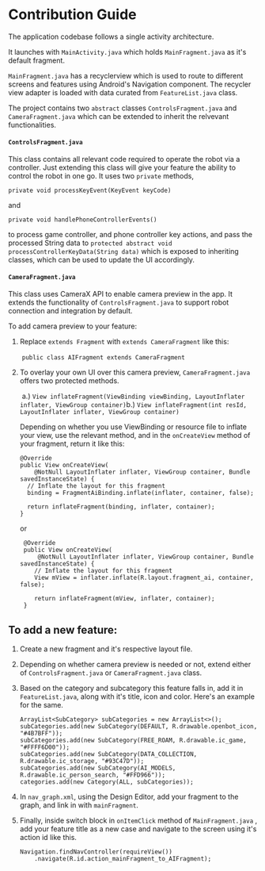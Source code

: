 # Contribution Guide

The application codebase follows a single activity architecture. 

It launches with `MainActivity.java` which holds `MainFragment.java` as it's default fragment. 

`MainFragment.java` has a recyclerview which is used to route to different screens and features using Android's Navigation component. The recycler view adapter is loaded with data curated from `FeatureList.java` class.

The project contains two `abstract` classes `ControlsFragment.java` and `CameraFragment.java` which can be extended to inherit the relvevant functionalities.

#### `ControlsFragment.java`

This class contains all relevant code required to operate the robot via a controller. Just extending this class will give your feature the ability to control the robot in one go. It uses two `private` methods,

```
private void processKeyEvent(KeyEvent keyCode)
```

and 

```
private void handlePhoneControllerEvents()
```

 to process game controller, and  phone controller key actions, and pass the processed String data to 
`protected abstract void processControllerKeyData(String data)` which is exposed to inheriting classes, which can be used to update the UI accordingly. 



#### `CameraFragment.java`

This class uses CameraX API to enable camera preview in the app. It extends the functionality of `ControlsFragment.java` to support robot connection and integration by default. 

To add camera preview to your feature:

1. Replace `extends Fragment`  with `extends CameraFragment` like this:

   ​	`public class AIFragment extends CameraFragment`
   
2. To overlay your own UI over this camera preview, `CameraFragment.java` offers two protected methods.

   ​	a.) `View inflateFragment(ViewBinding viewBinding, LayoutInflater inflater, ViewGroup container)`
   ​	b.) `View inflateFragment(int resId, LayoutInflater inflater, ViewGroup container)`

    Depending on whether you use ViewBinding or resource file to inflate your view, use the relevant method, and in the `onCreateView` method of your fragment, return it like this:

    ```
    @Override
    public View onCreateView(
        @NotNull LayoutInflater inflater, ViewGroup container, Bundle savedInstanceState) {
      // Inflate the layout for this fragment
      binding = FragmentAiBinding.inflate(inflater, container, false);
    
      return inflateFragment(binding, inflater, container);
    }
    ```
    or
    ```
     @Override
     public View onCreateView(
         @NotNull LayoutInflater inflater, ViewGroup container, Bundle savedInstanceState) {
        // Inflate the layout for this fragment
        View mView = inflater.inflate(R.layout.fragment_ai, container, false);
        
        return inflateFragment(mView, inflater, container);
     }
    ```
## To add a new feature:

1. Create a new fragment and it's respective layout file.

2. Depending on whether camera preview is needed or not, extend either of `ControlsFragment.java` or `CameraFragment.java` class.

3. Based on the category and subcategory this feature falls in, add it in `FeatureList.java`, along with it's title, icon and color. Here's an example for the same.

   ```
   ArrayList<SubCategory> subCategories = new ArrayList<>();
   subCategories.add(new SubCategory(DEFAULT, R.drawable.openbot_icon, "#4B7BFF"));
   subCategories.add(new SubCategory(FREE_ROAM, R.drawable.ic_game, "#FFFF6D00"));
   subCategories.add(new SubCategory(DATA_COLLECTION, R.drawable.ic_storage, "#93C47D"));
   subCategories.add(new SubCategory(AI_MODELS, R.drawable.ic_person_search, "#FFD966"));
   categories.add(new Category(ALL, subCategories));
   ```

3. In `nav_graph.xml`, using the Design Editor, add your fragment to the graph, and link in with `mainFragment`.

4. Finally, inside switch block in `onItemClick` method of `MainFragment.java` , add your feature title as a new case and navigate to the screen using it's action id like this.

   ```
   Navigation.findNavController(requireView())
       .navigate(R.id.action_mainFragment_to_AIFragment);
   ```

